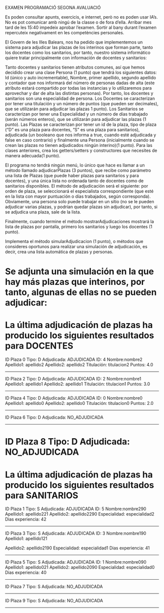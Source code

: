 EXAMEN PROGRAMACIÓ SEGONA AVALUACIÓ


Es poden consultar apunts, exercicis, e internet, però no es poden usar IA’s. 
No es pot comunicar amb ningú de la classe o de fora d’ella.
Arribar mes tard de les 15:40 impedeix aprobar l’examen.
Sortir al bany durant l’examen repercuteix negativament en les competències personales.

El Govern de les Illes Balears, nos ha pedido que implementemos un sistema para adjudicar las plazas de los interinos que forman parte, tanto los docentes como los sanitarios, por tanto, nuestro sistema informático quiere tratar principalmente con información de docentes y sanitarios:

Tanto docentes y sanitarios tienen atributos comunes, así que hemos decidido crear una clase Persona (1 punto) que tendrá los siguientes datos: Id (único y auto incrementable), Nombre, primer apellido, segundo apellido y contador que nos informará del número de personas dadas de alta (este atributo estará compartido por todas las instancias y lo utilizaremos para aprovechar y dar de alta las distintas personas). Por tanto, los docentes y sanitarios son una especialidad de persona.
Los Docentes se caracterizan por tener una titulación y un número de puntos (que pueden ser decimales), que se utilizarán para adjudicar las plazas 1 punto).
Los Sanitarios se caracterizan por tener una Especialidad y un número de días trabajado (serán números enteros), que se utilizarán para adjudicar las plazas (1 punto).
Las Plazas se caracterizan por tener un id de la plaza, tipo de plaza (“D” es una plaza para docentes, “S” es una plaza para sanitarios), adjudicada (un booleano que nos informa a true, cuando esté adjudicada y false en caso contrario) y finalmente una Persona (inicialmente cuando se crean las plazas no tienen adjudicados ningún interino)(1 punto).
Para las clases anteriores, crea los getters/setters y constructores que necesites de manera adecuada(1 punto).

El programa no tendrá ningún menú, lo único que hace es llamar a un método llamado adjudicarPlazas (3 puntos), que recibe como parámetro una lista de Plazas (que puede haber plazas para sanitarios y para docentes), y una única lista no ordenada tanto de docentes como de sanitarios disponibles. El método de adjudicación será el siguiente: por orden de plaza, se seleccionará el especialista correspondiente (que esté en la lista con mayor puntuación o días trabajados, según corresponda). Obviamente, una persona solo puede trabajar en un sitio (no se le pueden adjudicar varias plazas, y podrían quedar plazas sin adjudicar), por tanto, si se adjudica una plaza, sale de la lista.

Finalmente, cuando termine el método mostrarAdjudicaciones mostrará la lista de plazas por pantalla, primero los sanitarios y luego los docentes (1 punto).

Implementa el método simularAdjudicacion (1 punto), o métodos que  consideres oportunos para realizar una simulación de adjudicación, es decir, crea una lista automática de plazas y personas.

Se adjunta una simulación en la que hay más plazas que interinos, por tanto,  algunas de ellas no se pueden adjudicar:
============================================
La última adjudicación de plazas ha producido
los siguientes resultados para DOCENTES
============================================
ID Plaza 0
Tipo: D
Adjudicada: ADJUDICADA
ID: 4
Nombre:nombre2
Apellido1: apellido2
Apellido2: apellido2
Titulación: titulacion2
Puntos: 4.0
____________________________________________
ID Plaza 2
Tipo: D
Adjudicada: ADJUDICADA
ID: 2
Nombre:nombre1
Apellido1: apellido1
Apellido2: apellido1
Titulación: titulacion1
Puntos: 3.0
____________________________________________
ID Plaza 4
Tipo: D
Adjudicada: ADJUDICADA
ID: 0
Nombre:nombre0
Apellido1: apellido0
Apellido2: apellido0
Titulación: titulacion0
Puntos: 2.0
____________________________________________
ID Plaza 6
Tipo: D
Adjudicada: NO_ADJUDICADA
____________________________________________
ID Plaza 8
Tipo: D
Adjudicada: NO_ADJUDICADA
=============================================
La última adjudicación de plazas ha producido
los siguientes resultados para SANITARIOS
=============================================
ID Plaza 1
Tipo: S
Adjudicada: ADJUDICADA
ID: 5
Nombre:nombre290
Apellido1: apellido221
Apellido2: apellido2290
Especialidad: especialidad2
Dias experiencia: 42
____________________________________________
ID Plaza 3
Tipo: S
Adjudicada: ADJUDICADA
ID: 3
Nombre:nombre190
Apellido1: apellido121

Apellido2: apellido2190
Especialidad: especialidad1
Dias experiencia: 41
____________________________________________
ID Plaza 5
Tipo: S
Adjudicada: ADJUDICADA
ID: 1
Nombre:nombre090
Apellido1: apellido021
Apellido2: apellido2090
Especialidad: especialidad0
Dias experiencia: 40
____________________________________________
ID Plaza 7
Tipo: S
Adjudicada: NO_ADJUDICADA
____________________________________________
ID Plaza 9
Tipo: S
Adjudicada: NO_ADJUDICADA
____________________________________________
